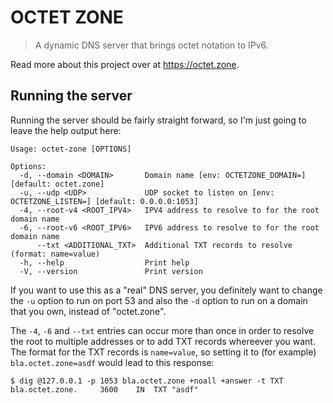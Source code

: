 # OCTET ZONE

> A dynamic DNS server that brings octet notation to IPv6.

Read more about this project over at https://octet.zone.

## Running the server

Running the server should be fairly straight forward, so I'm just going to leave the help output here:

```
Usage: octet-zone [OPTIONS]

Options:
  -d, --domain <DOMAIN>       Domain name [env: OCTETZONE_DOMAIN=] [default: octet.zone]
  -u, --udp <UDP>             UDP socket to listen on [env: OCTETZONE_LISTEN=] [default: 0.0.0.0:1053]
  -4, --root-v4 <ROOT_IPV4>   IPV4 address to resolve to for the root domain name
  -6, --root-v6 <ROOT_IPV6>   IPV6 address to resolve to for the root domain name
      --txt <ADDITIONAL_TXT>  Additional TXT records to resolve (format: name=value)
  -h, --help                  Print help
  -V, --version               Print version
```

If you want to use this as a "real" DNS server, you definitely want to change the `-u` option to run on port 53 and also the `-d` option to run on a domain that you own, instead of "octet.zone".

The `-4`, `-6` and `--txt` entries can occur more than once in order to resolve the root to multiple addresses or to add TXT records whereever you want.
The format for the TXT records is `name=value`, so setting it to (for example) `bla.octet.zone=asdf` would lead to this response:

```
$ dig @127.0.0.1 -p 1053 bla.octet.zone +noall +answer -t TXT
bla.octet.zone.		3600	IN	TXT	"asdf"
```